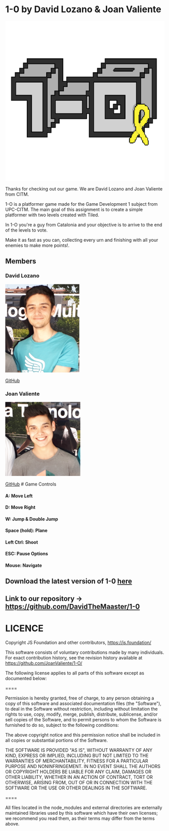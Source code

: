 ﻿



# 1-0 by David Lozano & Joan Valiente

![](1-0Logo.png)

Thanks for checking out our game. We are David Lozano and Joan Valiente from CITM.

1-O is a platformer game made for the Game Development 1 subject from UPC-CITM. The main goal of this assignment is
to create a simple platformer with two levels created with Tiled.



In 1-O you're a guy from Catalonia and your objective is to arrive to the end of the levels to vote.


Make it as fast as you can, collecting every urn and finishing with all your enemies to make more points!.





## Members
### David Lozano ###
![](Captura3.PNG)

[GitHub](https://github.com/DavidTheMaaster)



### Joan Valiente ###
![](Captura2.PNG)

[GitHub](https://github.com/JoanValiente) # Game Controls



#### A: Move Left

#### D: Move Right

#### W: Jump & Double Jump



#### Space (hold): Plane

#### Left Ctrl: Shoot

#### ESC: Pause Options

#### Mouse: Navigate


## Download the latest version of 1-0 [here](https://github.com/Acaree/WatermelonSquad/releases/download/1.0/Gunbird.1.0.zip)


## Link to our repository -> https://github.com/DavidTheMaaster/1-0








# LICENCE
Copyright JS Foundation and other contributors, https://js.foundation/

This software consists of voluntary contributions made by many
individuals. For exact contribution history, see the revision history
available at https://github.com/JoanValiente/1-O/

The following license applies to all parts of this software except as
documented below:

====

Permission is hereby granted, free of charge, to any person obtaining
a copy of this software and associated documentation files (the
"Software"), to deal in the Software without restriction, including
without limitation the rights to use, copy, modify, merge, publish,
distribute, sublicense, and/or sell copies of the Software, and to
permit persons to whom the Software is furnished to do so, subject to
the following conditions:

The above copyright notice and this permission notice shall be
included in all copies or substantial portions of the Software.

THE SOFTWARE IS PROVIDED "AS IS", WITHOUT WARRANTY OF ANY KIND,
EXPRESS OR IMPLIED, INCLUDING BUT NOT LIMITED TO THE WARRANTIES OF
MERCHANTABILITY, FITNESS FOR A PARTICULAR PURPOSE AND
NONINFRINGEMENT. IN NO EVENT SHALL THE AUTHORS OR COPYRIGHT HOLDERS BE
LIABLE FOR ANY CLAIM, DAMAGES OR OTHER LIABILITY, WHETHER IN AN ACTION
OF CONTRACT, TORT OR OTHERWISE, ARISING FROM, OUT OF OR IN CONNECTION
WITH THE SOFTWARE OR THE USE OR OTHER DEALINGS IN THE SOFTWARE.

====

All files located in the node_modules and external directories are
externally maintained libraries used by this software which have their
own licenses; we recommend you read them, as their terms may differ from
the terms above.